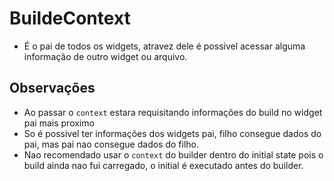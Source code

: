 # BuildeContext
-   É o pai de todos os widgets, atravez dele é possivel acessar alguma informação de outro widget ou arquivo.
## Observações
- Ao passar o ```context``` estara requisitando informações do build no widget pai mais proximo 
- So é possivel ter informações dos widgets pai, filho consegue dados do pai, mas pai nao consegue dados do filho.
- Nao recomendado usar o ```context``` do builder dentro do initial state pois o build ainda nao fui carregado, o initial é executado antes do builder.